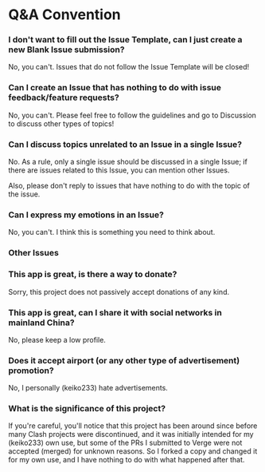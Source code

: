<!-- thanks https://github.com/Ehviewer-Overhauled/Ehviewer/issues/61 templates. -->

# Q&A Convention

### I don't want to fill out the Issue Template, can I just create a new Blank Issue submission?

No, you can't. Issues that do not follow the Issue Template will be closed!

### Can I create an Issue that has nothing to do with issue feedback/feature requests?

No, you can't. Please feel free to follow the guidelines and go to Discussion to discuss other types of topics!

### Can I discuss topics unrelated to an Issue in a single Issue?

No. As a rule, only a single issue should be discussed in a single Issue; if there are issues related to this Issue, you can mention other Issues.

Also, please don't reply to issues that have nothing to do with the topic of the issue.

### Can I express my emotions in an Issue?

No, you can't. I think this is something you need to think about.

### Other Issues

### This app is great, is there a way to donate?

Sorry, this project does not passively accept donations of any kind.

### This app is great, can I share it with social networks in mainland China?

No, please keep a low profile.

### Does it accept airport (or any other type of advertisement) promotion?

No, I personally (keiko233) hate advertisements.

### What is the significance of this project?

If you're careful, you'll notice that this project has been around since before many Clash projects were discontinued, and it was initially intended for my (keiko233) own use, but some of the PRs I submitted to Verge were not accepted (merged) for unknown reasons. So I forked a copy and changed it for my own use, and I have nothing to do with what happened after that.
